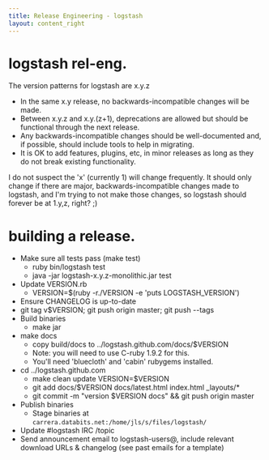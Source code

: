 ```yaml
---
title: Release Engineering - logstash
layout: content_right
---
```


# logstash rel-eng.

The version patterns for logstash are x.y.z

* In the same x.y release, no backwards-incompatible changes will be made.
* Between x.y.z and x.y.(z+1), deprecations are allowed but should be
  functional through the next release.
* Any backwards-incompatible changes should be well-documented and, if
  possible, should include tools to help in migrating.
* It is OK to add features, plugins, etc, in minor releases as long as they do
  not break existing functionality.

I do not suspect the 'x' (currently 1) will change frequently. It should only change
if there are major, backwards-incompatible changes made to logstash, and I'm
trying to not make those changes, so logstash should forever be at 1.y,z,
right? ;)

# building a release.

* Make sure all tests pass (make test)
  * ruby bin/logstash test
  * java -jar logstash-x.y.z-monolithic.jar test
* Update VERSION.rb
  * VERSION=$(ruby -r./VERSION -e 'puts LOGSTASH_VERSION')
* Ensure CHANGELOG is up-to-date
* git tag v$VERSION; git push origin master; git push --tags
* Build binaries
  * make jar
* make docs
  * copy build/docs to ../logstash.github.com/docs/$VERSION
  * Note: you will need to use C-ruby 1.9.2 for this.
  * You'll need 'bluecloth' and 'cabin' rubygems installed.
* cd ../logstash.github.com
  * make clean update VERSION=$VERSION
  * git add docs/$VERSION docs/latest.html index.html _layouts/*
  * git commit -m "version $VERSION docs" && git push origin master
* Publish binaries
  * Stage binaries at `carrera.databits.net:/home/jls/s/files/logstash/`
* Update #logstash IRC /topic
* Send announcement email to logstash-users@, include relevant download URLs &
  changelog (see past emails for a template)
